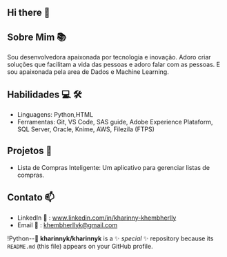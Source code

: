 ## Hi there 👋

## Sobre Mim 📚
Sou desenvolvedora apaixonada por tecnologia e inovação. Adoro criar soluções que facilitam a vida das pessoas e adoro falar com as pessoas.
E sou apaixonada pela area de Dados e Machine Learning.

## Habilidades 💻 🛠️
- Linguagens: Python,HTML 
- Ferramentas: Git, VS Code, SAS guide, Adobe Experience Plataform, SQL Server, Oracle, Knime, AWS, Filezila (FTPS)

## Projetos 🚀
- Lista de Compras Inteligente: Um aplicativo para gerenciar listas de compras.

## Contato 📫
- LinkedIn 💼 : www.linkedin.com/in/kharinny-khembherlly
- Email 📧 : khembherllyk@gmail.com

!Python--🐍
**kharinnyk/kharinnyk** is a ✨ _special_ ✨ repository because its `README.md` (this file) appears on your GitHub profile.


